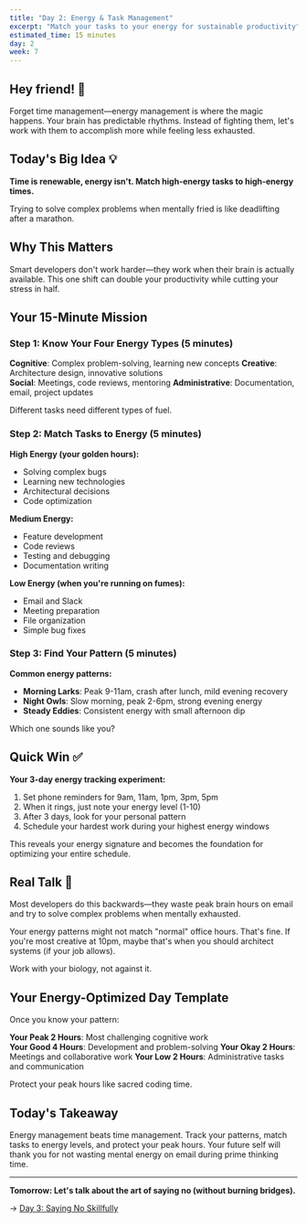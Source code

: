 ```yaml
---
title: "Day 2: Energy & Task Management"
excerpt: "Match your tasks to your energy for sustainable productivity"
estimated_time: 15 minutes
day: 2
week: 7
---
```


## Hey friend! 👋

Forget time management—energy management is where the magic happens. Your brain has predictable rhythms. Instead of fighting them, let's work with them to accomplish more while feeling less exhausted.

## Today's Big Idea 💡

**Time is renewable, energy isn't. Match high-energy tasks to high-energy times.**

Trying to solve complex problems when mentally fried is like deadlifting after a marathon.

## Why This Matters

Smart developers don't work harder—they work when their brain is actually available. This one shift can double your productivity while cutting your stress in half.

## Your 15-Minute Mission

### Step 1: Know Your Four Energy Types (5 minutes)

**Cognitive**: Complex problem-solving, learning new concepts
**Creative**: Architecture design, innovative solutions\
**Social**: Meetings, code reviews, mentoring
**Administrative**: Documentation, email, project updates

Different tasks need different types of fuel.

### Step 2: Match Tasks to Energy (5 minutes)

**High Energy (your golden hours):**

- Solving complex bugs
- Learning new technologies
- Architectural decisions
- Code optimization

**Medium Energy:**

- Feature development
- Code reviews
- Testing and debugging
- Documentation writing

**Low Energy (when you're running on fumes):**

- Email and Slack
- Meeting preparation
- File organization
- Simple bug fixes

### Step 3: Find Your Pattern (5 minutes)

**Common energy patterns:**

- **Morning Larks**: Peak 9-11am, crash after lunch, mild evening recovery
- **Night Owls**: Slow morning, peak 2-6pm, strong evening energy
- **Steady Eddies**: Consistent energy with small afternoon dip

Which one sounds like you?

## Quick Win ✅

**Your 3-day energy tracking experiment:**

1. Set phone reminders for 9am, 11am, 1pm, 3pm, 5pm
2. When it rings, just note your energy level (1-10)
3. After 3 days, look for your personal pattern
4. Schedule your hardest work during your highest energy windows

This reveals your energy signature and becomes the foundation for optimizing your entire schedule.

## Real Talk 💬

Most developers do this backwards—they waste peak brain hours on email and try to solve complex problems when mentally exhausted.

Your energy patterns might not match "normal" office hours. That's fine. If you're most creative at 10pm, maybe that's when you should architect systems (if your job allows).

Work with your biology, not against it.

## Your Energy-Optimized Day Template

Once you know your pattern:

**Your Peak 2 Hours**: Most challenging cognitive work\
**Your Good 4 Hours**: Development and problem-solving
**Your Okay 2 Hours**: Meetings and collaborative work
**Your Low 2 Hours**: Administrative tasks and communication

Protect your peak hours like sacred coding time.

## Today's Takeaway

Energy management beats time management. Track your patterns, match tasks to energy levels, and protect your peak hours. Your future self will thank you for not wasting mental energy on email during prime thinking time.

---

**Tomorrow: Let's talk about the art of saying no (without burning bridges).**

→ [Day 3: Saying No Skillfully](./03-saying-no)
